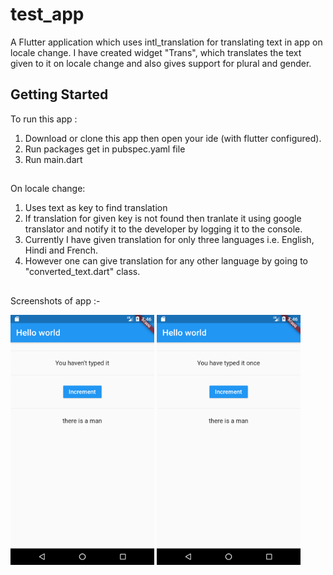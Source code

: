 # test_app

A Flutter application which uses intl_translation for translating text in app on locale change.
I have created widget "Trans", which translates the text given to it on locale change and also gives support for plural and gender.

## Getting Started
To run this app :
1. Download or clone this app then open your ide (with flutter configured).
2. Run packages get in pubspec.yaml file
3. Run main.dart

##
On locale change:
1. Uses text as key to find translation
2. If translation for given key is not found then tranlate it using google translator and notify it to the developer by logging it to the console.
3. Currently I have given translation for only three languages i.e. English, Hindi and French.
4. However one can give translation for any other language by going to "converted_text.dart" class.

##
Screenshots of app :-
<p float="left">
<img src="https://github.com/Deepak7-new/Flutter_Internationalisation/blob/master/screenshot/Screenshot_1585448200.png" width="230" height="400">
<img src="https://github.com/Deepak7-new/Flutter_Internationalisation/blob/master/screenshot/Screenshot_1585448208.png" width="230" height="400">
</p>

